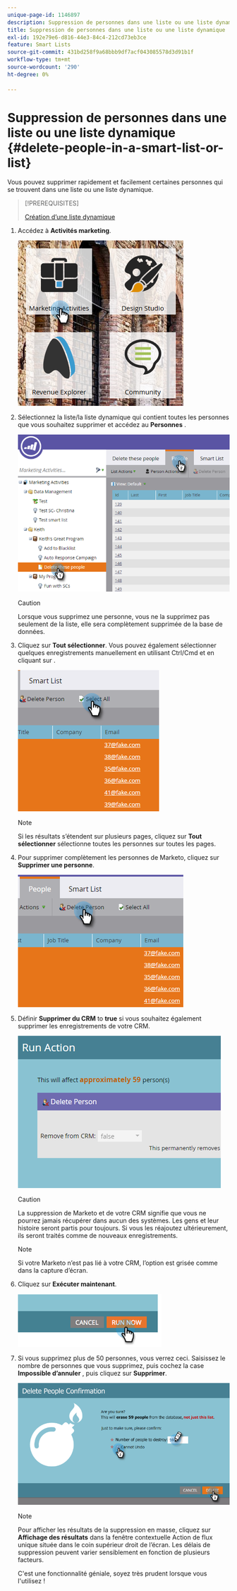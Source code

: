 ```yaml
---
unique-page-id: 1146897
description: Suppression de personnes dans une liste ou une liste dynamique - Documents Marketo - Documentation du produit
title: Suppression de personnes dans une liste ou une liste dynamique
exl-id: 192e79e6-d816-44e3-84c4-212cd73eb3ce
feature: Smart Lists
source-git-commit: 431bd258f9a68bbb9df7acf043085578d3d91b1f
workflow-type: tm+mt
source-wordcount: '290'
ht-degree: 0%

---
```


# Suppression de personnes dans une liste ou une liste dynamique {#delete-people-in-a-smart-list-or-list}

Vous pouvez supprimer rapidement et facilement certaines personnes qui se trouvent dans une liste ou une liste dynamique.

>[!PREREQUISITES]
>
>[Création d’une liste dynamique](/help/marketo/product-docs/core-marketo-concepts/smart-lists-and-static-lists/creating-a-smart-list/create-a-smart-list.md)

1. Accédez à **Activités marketing**.

   ![](assets/ma-1.png)

1. Sélectionnez la liste/la liste dynamique qui contient toutes les personnes que vous souhaitez supprimer et accédez au **Personnes** .

   ![](assets/two-1.png)

   >[!CAUTION]
   >
   >Lorsque vous supprimez une personne, vous ne la supprimez pas seulement de la liste, elle sera complètement supprimée de la base de données.

1. Cliquez sur **Tout sélectionner**. Vous pouvez également sélectionner quelques enregistrements manuellement en utilisant Ctrl/Cmd et en cliquant sur .

   ![](assets/three-1.png)

   >[!NOTE]
   >
   >Si les résultats s’étendent sur plusieurs pages, cliquez sur **Tout sélectionner** sélectionne toutes les personnes sur toutes les pages.

1. Pour supprimer complètement les personnes de Marketo, cliquez sur **Supprimer une personne**.

   ![](assets/four-1.png)

1. Définir **Supprimer du CRM** to **true** si vous souhaitez également supprimer les enregistrements de votre CRM.

   ![](assets/five.png)

   >[!CAUTION]
   >
   >La suppression de Marketo et de votre CRM signifie que vous ne pourrez jamais récupérer dans aucun des systèmes. Les gens et leur histoire seront partis pour toujours. Si vous les réajoutez ultérieurement, ils seront traités comme de nouveaux enregistrements.

   >[!NOTE]
   >
   >Si votre Marketo n’est pas lié à votre CRM, l’option est grisée comme dans la capture d’écran.

1. Cliquez sur **Exécuter maintenant**.

   ![](assets/image2014-9-24-13-3a0-3a3.png)

1. Si vous supprimez plus de 50 personnes, vous verrez ceci. Saisissez le nombre de personnes que vous supprimez, puis cochez la case **Impossible d’annuler** , puis cliquez sur **Supprimer**.

   ![](assets/seven.png)

   >[!NOTE]
   >
   >Pour afficher les résultats de la suppression en masse, cliquez sur **Affichage des résultats** dans la fenêtre contextuelle Action de flux unique située dans le coin supérieur droit de l’écran. Les délais de suppression peuvent varier sensiblement en fonction de plusieurs facteurs.

   C&#39;est une fonctionnalité géniale, soyez très prudent lorsque vous l&#39;utilisez !
